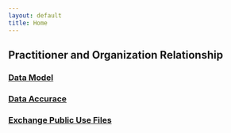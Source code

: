 ```yaml
---
layout: default
title: Home
---
```


## Practitioner and Organization Relationship

### <a href="{{ '/feature1' | relative_url }}">Data Model</a>
### <a href="{{ '/feature2' | relative_url }}">Data Accurace</a>
### <a href="{{ '/feature3' | relative_url }}">Exchange Public Use Files</a>
